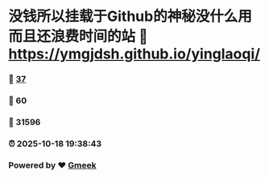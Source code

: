 # 没钱所以挂载于Github的神秘没什么用而且还浪费时间的站 :link: https://ymgjdsh.github.io/yinglaoqi/ 
### :page_facing_up: [37](https://ymgjdsh.github.io/yinglaoqi//tag.html) 
### :speech_balloon: 60 
### :hibiscus: 31596 
### :alarm_clock: 2025-10-18 19:38:43 
### Powered by :heart: [Gmeek](https://github.com/Meekdai/Gmeek)
